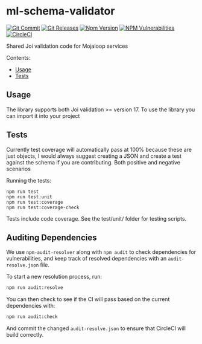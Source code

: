 # ml-schema-validator
[![Git Commit](https://img.shields.io/github/last-commit/devtea2027/enim-in-ab-vitae.svg?style=flat)](https://github.com/devtea2027/enim-in-ab-vitae/commits/master)
[![Git Releases](https://img.shields.io/github/release/devtea2027/enim-in-ab-vitae.svg?style=flat)](https://github.com/devtea2027/enim-in-ab-vitae/releases)
[![Npm Version](https://img.shields.io/npm/v/@devtea2027/enim-in-ab-vitae.svg?style=flat)](https://www.npmjs.com/package/@devtea2027/enim-in-ab-vitae)
[![NPM Vulnerabilities](https://img.shields.io/snyk/vulnerabilities/npm/@devtea2027/enim-in-ab-vitae.svg?style=flat)](https://www.npmjs.com/package/@devtea2027/enim-in-ab-vitae)
[![CircleCI](https://circleci.com/gh/devtea2027/enim-in-ab-vitae.svg?style=svg)](https://circleci.com/gh/devtea2027/enim-in-ab-vitae)

Shared Joi validation code for Mojaloop services

Contents:

- [Usage](#usage)
- [Tests](#tests)

## Usage
The library supports both Joi validation >= version 17.
To use the library you can import it into your project

## Tests

Currently test coverage will automatically pass at 100% because these are just objects, I would always suggest creating a JSON and create a test against the schema if you are contributing. Both positive and negative scenarios 

Running the tests:

    npm run test
    npm run test:unit
    npm run test:coverage
    npm run test:coverage-check
        
Tests include code coverage. See the test/unit/ folder for testing scripts.

## Auditing Dependencies

We use `npm-audit-resolver` along with `npm audit` to check dependencies for vulnerabilities, and keep track of resolved dependencies with an `audit-resolve.json` file.

To start a new resolution process, run:
```bash
npm run audit:resolve
```

You can then check to see if the CI will pass based on the current dependencies with:
```bash
npm run audit:check
```

And commit the changed `audit-resolve.json` to ensure that CircleCI will build correctly.
